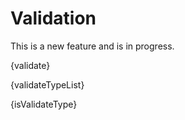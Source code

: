 # Validation

This is a new feature and is in progress.

{validate}

{validateTypeList}

{isValidateType}
